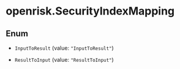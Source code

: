 # openrisk.SecurityIndexMapping

## Enum


* `InputToResult` (value: `"InputToResult"`)

* `ResultToInput` (value: `"ResultToInput"`)


